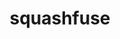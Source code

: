---
title: "squashfuse"
layout: cache
categories: [package, develop]
meta: {"compilers": ["gcc@=11.4.0", "gcc@=9.4.0", "oneapi@=2024.2.1"], "num_specs": 15, "num_specs_by_stack": {"e4s": 6, "e4s-neoverse_v1": 2, "e4s-oneapi": 6, "e4s-power": 1, "root": 15}, "oss": ["ubuntu20.04", "ubuntu22.04"], "platforms": ["linux"], "stacks": ["e4s", "e4s-neoverse_v1", "e4s-oneapi", "e4s-power", "root"], "targets": ["neoverse_v1", "ppc64le", "x86_64_v3"], "versions": ["0.5.2"]}
spec_details: [{"compiler": "oneapi@=2024.2.1", "hash": "2fnrrcn5zo2lqi5visjdeygeemotxmq3", "os": "ubuntu22.04", "platform": "linux", "size": "-", "stacks": ["e4s-oneapi", "root"], "target": "x86_64_v3", "variants": ["build_system=autotools", "+lz4", "+lzo", "~min_size", "+shared", "+static", "+xz", "+zlib", "+zstd"], "versions": ["0.5.2"]}, {"compiler": "oneapi@=2024.2.1", "hash": "5r7yxzywvif3lpuqz73qwpooxg3476ff", "os": "ubuntu22.04", "platform": "linux", "size": "-", "stacks": ["e4s-oneapi", "root"], "target": "x86_64_v3", "variants": ["build_system=autotools", "+lz4", "+lzo", "~min_size", "+shared", "+static", "+xz", "+zlib", "+zstd"], "versions": ["0.5.2"]}, {"compiler": "oneapi@=2024.2.1", "hash": "64p26xmntzsk5eofas4qsdbb3x6i7nm4", "os": "ubuntu22.04", "platform": "linux", "size": "-", "stacks": ["e4s-oneapi", "root"], "target": "x86_64_v3", "variants": ["build_system=autotools", "+lz4", "+lzo", "~min_size", "+shared", "+static", "+xz", "+zlib", "+zstd"], "versions": ["0.5.2"]}, {"compiler": "gcc@=11.4.0", "hash": "7pfjk5jvvlbepcmed7hrqney2lnk2ve7", "os": "ubuntu22.04", "platform": "linux", "size": "-", "stacks": ["e4s", "root"], "target": "x86_64_v3", "variants": ["build_system=autotools", "+lz4", "+lzo", "~min_size", "+shared", "+static", "+xz", "+zlib", "+zstd"], "versions": ["0.5.2"]}, {"compiler": "gcc@=11.4.0", "hash": "iae5pyuurtgmvxlwvbiac4updehwbmp6", "os": "ubuntu22.04", "platform": "linux", "size": "-", "stacks": ["e4s", "root"], "target": "x86_64_v3", "variants": ["build_system=autotools", "+lz4", "+lzo", "~min_size", "+shared", "+static", "+xz", "+zlib", "+zstd"], "versions": ["0.5.2"]}, {"compiler": "gcc@=11.4.0", "hash": "k3afuf46nze4cdjk4bo2zkugypfeqaw6", "os": "ubuntu22.04", "platform": "linux", "size": "-", "stacks": ["e4s", "root"], "target": "x86_64_v3", "variants": ["build_system=autotools", "+lz4", "+lzo", "~min_size", "+shared", "+static", "+xz", "+zlib", "+zstd"], "versions": ["0.5.2"]}, {"compiler": "oneapi@=2024.2.1", "hash": "mhnf4rwswdp4llaevn2bejogdmvqvcrv", "os": "ubuntu22.04", "platform": "linux", "size": "-", "stacks": ["e4s-oneapi", "root"], "target": "x86_64_v3", "variants": ["build_system=autotools", "+lz4", "+lzo", "~min_size", "+shared", "+static", "+xz", "+zlib", "+zstd"], "versions": ["0.5.2"]}, {"compiler": "oneapi@=2024.2.1", "hash": "nycwqz2htyhdmcdxcvglfwzkd7r3bnrz", "os": "ubuntu22.04", "platform": "linux", "size": "-", "stacks": ["e4s-oneapi", "root"], "target": "x86_64_v3", "variants": ["build_system=autotools", "+lz4", "+lzo", "~min_size", "+shared", "+static", "+xz", "+zlib", "+zstd"], "versions": ["0.5.2"]}, {"compiler": "gcc@=11.4.0", "hash": "pqshbek4exvkc2def6rwihans2fdra7y", "os": "ubuntu22.04", "platform": "linux", "size": "-", "stacks": ["e4s", "root"], "target": "x86_64_v3", "variants": ["build_system=autotools", "+lz4", "+lzo", "~min_size", "+shared", "+static", "+xz", "+zlib", "+zstd"], "versions": ["0.5.2"]}, {"compiler": "gcc@=9.4.0", "hash": "sqwsiq2cuteldb6gddyywhz3zea2s6qp", "os": "ubuntu20.04", "platform": "linux", "size": "-", "stacks": ["e4s-power", "root"], "target": "ppc64le", "variants": ["build_system=autotools", "+lz4", "+lzo", "~min_size", "+shared", "+static", "+xz", "+zlib", "+zstd"], "versions": ["0.5.2"]}, {"compiler": "oneapi@=2024.2.1", "hash": "ukulhfelhuvcq6veii7cxgb44txxvuup", "os": "ubuntu22.04", "platform": "linux", "size": "-", "stacks": ["e4s-oneapi", "root"], "target": "x86_64_v3", "variants": ["build_system=autotools", "+lz4", "+lzo", "~min_size", "+shared", "+static", "+xz", "+zlib", "+zstd"], "versions": ["0.5.2"]}, {"compiler": "gcc@=11.4.0", "hash": "uxxjcf3dp5lh3o5didje3tqjqkpgjf3w", "os": "ubuntu22.04", "platform": "linux", "size": "-", "stacks": ["e4s", "root"], "target": "x86_64_v3", "variants": ["build_system=autotools", "+lz4", "+lzo", "~min_size", "+shared", "+static", "+xz", "+zlib", "+zstd"], "versions": ["0.5.2"]}, {"compiler": "gcc@=11.4.0", "hash": "xbti2phs5ew524u5glevmxpdxteu42my", "os": "ubuntu22.04", "platform": "linux", "size": "-", "stacks": ["e4s-neoverse_v1", "root"], "target": "neoverse_v1", "variants": ["build_system=autotools", "+lz4", "+lzo", "~min_size", "+shared", "+static", "+xz", "+zlib", "+zstd"], "versions": ["0.5.2"]}, {"compiler": "gcc@=11.4.0", "hash": "xtdbdproarfcxgbdcuwuqc4d2dwxsnx3", "os": "ubuntu22.04", "platform": "linux", "size": "-", "stacks": ["e4s", "root"], "target": "x86_64_v3", "variants": ["build_system=autotools", "+lz4", "+lzo", "~min_size", "+shared", "+static", "+xz", "+zlib", "+zstd"], "versions": ["0.5.2"]}, {"compiler": "gcc@=11.4.0", "hash": "zld3jp4y2r4fwvqe6zsohnxyhhi4272s", "os": "ubuntu22.04", "platform": "linux", "size": "-", "stacks": ["e4s-neoverse_v1", "root"], "target": "neoverse_v1", "variants": ["build_system=autotools", "+lz4", "+lzo", "~min_size", "+shared", "+static", "+xz", "+zlib", "+zstd"], "versions": ["0.5.2"]}]
---